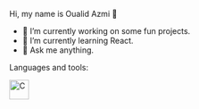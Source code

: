 Hi, my name is Oualid Azmi 👋

- 🔭 I’m currently working on some fun projects.
- 🌱 I’m currently learning React.
- 💬 Ask me anything.

Languages and tools: 

<div>
   <img align="left" alt="C" width="35px" src="https://github.com/O-Azmi/O-Azmi/assets/156133878/1415aef0-42d2-4979-af20-b2ba2284b71f" style="padding-right:10px;" />
 


</div>
